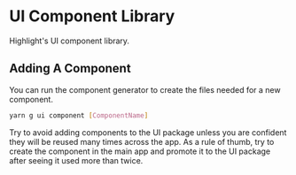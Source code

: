 # UI Component Library

Highlight's UI component library.

## Adding A Component

You can run the component generator to create the files needed for a new component.

```sh
yarn g ui component [ComponentName]
```

Try to avoid adding components to the UI package unless you are confident they will be reused many times across the app. As a rule of thumb, try to create the component in the main app and promote it to the UI package after seeing it used more than twice.
